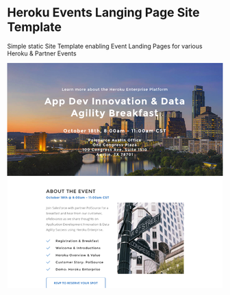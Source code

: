 # Heroku Events Langing Page Site Template

Simple static Site Template enabling Event Landing Pages for various Heroku &amp; Partner Events

![Screenshot](/screenshots/event-austin-polsource.png)
